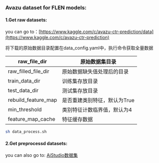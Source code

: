 ### Avazu dataset for FLEN models:
#### 1.Get raw datasets:
you can go to：[https://www.kaggle.com/c/avazu-ctr-prediction/data](https://www.kaggle.com/c/avazu-ctr-prediction)

将下载的原始数据目录配置在data_config.yaml中，执行命令获取全量数据

| raw_file_dir | 原始数据集目录 | 
| -------- | -------- | 
| raw_filled_file_dir     | 原始数据缺失值处理后的目录     |
|   train_data_dir   | 训练集存放目录     | 
|   test_data_dir   | 测试集存放目录     | 
| rebuild_feature_map     | 是否重建类别特征，默认为True     |
| min_threshold     | 类别特征计数临界值，默认为4    |
| feature_map_cache     | 特征缓存数据     | 



```bash
sh data_process.sh
```
#### 2.Get preprocessd datasets:
you can also go to: [AiStudio数据集](https://aistudio.baidu.com/aistudio/datasetdetail/125200)

